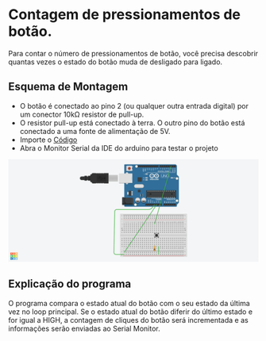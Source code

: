 # Contagem de pressionamentos de botão.
Para contar o número de pressionamentos de botão, você precisa descobrir quantas vezes o estado do botão muda de desligado para ligado.

## Esquema de Montagem

* O botão é conectado ao pino 2 (ou qualquer outra entrada digital) por um conector 10kΩ resistor de pull-up. 
* O resistor pull-up está conectado à terra. O outro pino do botão está conectado a uma fonte de alimentação de 5V.
* Importe o [Código]()
* Abra o Monitor Serial da IDE do arduino para testar o projeto

![imagem](https://github.com/PedroGomes-Albuquerque/LIA-ATIVIDADES/blob/main/Enviando-dados-para-porta-serial/Montagem4.png)



## Explicação do programa
O programa compara o estado atual do botão com o seu estado da última vez no loop principal. Se o estado atual do botão diferir do último estado e for igual a HIGH, a contagem de cliques do botão será incrementada e as informações serão enviadas ao Serial Monitor.
